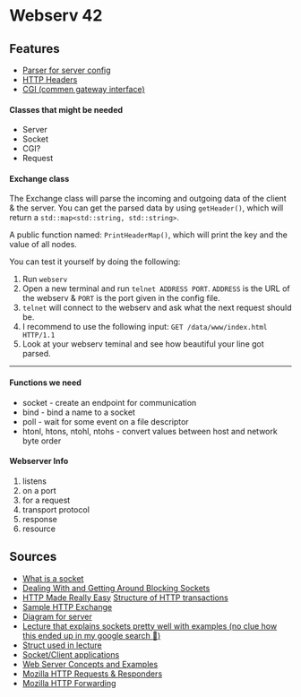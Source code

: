
# Webserv 42

## Features
- [Parser for server config ](https://www.nginx.com/resources/wiki/start/topics/examples/full/)
- [HTTP Headers](https://developer.mozilla.org/en-US/docs/Web/HTTP/Headers)
- [CGI (commen gateway interface) ](https://en.wikipedia.org/wiki/Common_Gateway_Interface)




#### Classes that might be needed

- Server
- Socket
- CGI?
- Request

#### Exchange class
The Exchange class will parse the incoming and outgoing data of the client & the server. You can get the parsed data by using `getHeader()`, which will return a `std::map<std::string, std::string>`.

A public function named: `PrintHeaderMap()`, which will print the key and the value of all nodes.

You can test it yourself by doing the following:
1. Run `webserv` <br>
2. Open a new terminal and run `telnet ADDRESS PORT`.
    `ADDRESS` is the URL of the webserv & `PORT` is the port given in the config file. <br>
3. `telnet` will connect to the webserv and ask what the next request   should be.
4. I recommend to use the following input: `GET /data/www/index.html HTTP/1.1`
5. Look at your webserv teminal and see how beautiful your line got parsed.

---

#### Functions we need

- socket - create an endpoint for communication
- bind - bind a name to a socket
- poll - wait for some event on a file descriptor
- htonl, htons, ntohl, ntohs - convert values between host and network byte order

#### Webserver Info

1. listens
2. on a port
3. for a request
4. transport protocol
5. response
6. resource

## Sources
- [What is a socket](https://beej.us/guide/bgnet/html/index-wide.html#:~:text=2-,What%20is%20a%20socket%3F,-You%20hear%20talk)
- [Dealing With and Getting Around Blocking Sockets](http://dwise1.net/pgm/sockets/blocking.html)
- [HTTP Made Really Easy](https://www.jmarshall.com/easy/http/)
[Structure of HTTP transactions](https://www.jmarshall.com/easy/http/#:~:text=Table%20of%20Contents-,Structure%20of%20HTTP%20Transactions,-Like%20most%20network)
- [Sample HTTP Exchange](https://www.jmarshall.com/easy/http/#:~:text=Table%20of%20Contents-,Sample%20HTTP%20Exchange,After%20sending%20the%20response%2C%20the%20server%20closes%20the%20socket.,-To%20familiarize%20yourself)
- [Diagram for server](https://i.stack.imgur.com/YQ5ES.png)
- [Lecture that explains sockets pretty well with examples (no clue how this ended up in my google search :grimacing:)](https://www.cs.cmu.edu/~srini/15-441/S10/lectures/r01-sockets.pdf)
- [Struct used in lecture](https://www.gta.ufrj.br/ensino/eel878/sockets/sockaddr_inman.html)
- [Socket/Client applications](https://www.bogotobogo.com/cplusplus/sockets_server_client.php)
- [Web Server Concepts and Examples](https://www.youtube.com/watch?v=9J1nJOivdyw)
- [Mozilla HTTP Requests & Responders](https://developer.mozilla.org/en-US/docs/Web/HTTP/Messages)
- [Mozilla HTTP Forwarding](https://developer.mozilla.org/en-US/docs/Web/HTTP/Redirections)